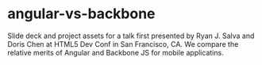 angular-vs-backbone
===================

Slide deck and project assets for a talk first presented by Ryan J. Salva and Doris Chen at HTML5 Dev Conf in San Francisco, CA. We compare the relative merits of Angular and Backbone JS for mobile applicatins.
